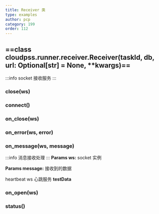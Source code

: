 ```yaml
---
title: Receiver 类
type: examples
author: pcp
category: 199
order: 112
---
```



## ==class cloudpss.runner.receiver.Receiver(taskId, db, url: Optional[str] = None, **kwargs)==
:::info
socket 接收服务
:::
### close(ws)

### connect()

### on_close(ws)

### on_error(ws, error)

### on_message(ws, message)
:::info
消息接收处理
:::
**Params ws:**  socket 实例

**Params message:** 接收到的数据

heartbeat ws 心跳服务 __testData__


### on_open(ws)

### status()
